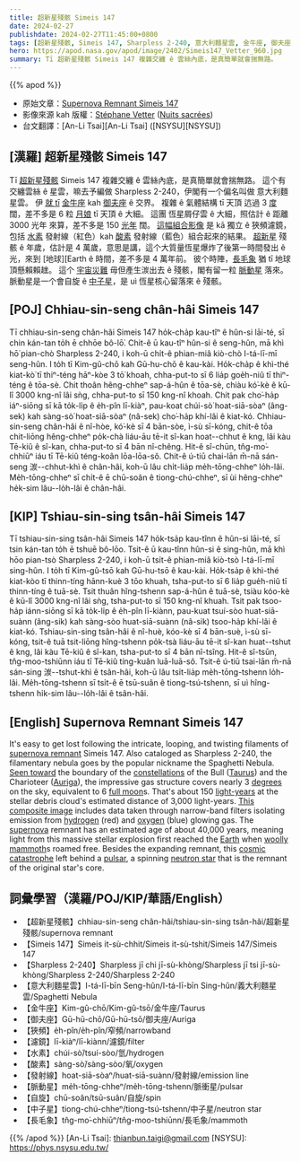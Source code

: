 ```yaml
---
title: 超新星殘骸 Simeis 147
date: 2024-02-27
publishdate: 2024-02-27T11:45:00+0800
tags: [超新星殘骸, Simeis 147, Sharpless 2-240, 意大利麵星雲, 金牛座, 御夫座, 狹頻, 濾鏡, 水素, 酸素, 發射線, 脈動星, 自旋, 中子星, 長毛象]
hero: https://apod.nasa.gov/apod/image/2402/Simeis147_Vetter_960.jpg
summary: Tī 超新星殘骸 Simeis 147 複雜交纏 ê 雲絲內底，是真簡單就會揣無路。
---
```


{{% apod %}}

- 原始文章：[Supernova Remnant Simeis 147](https://apod.nasa.gov/apod/ap240227.html)
- 影像來源 kah 版權：[Stéphane Vetter](https://www.facebook.com/stephane.vetter.nuitsacrees) ([Nuits sacrées](http://www.nuitsacrees.fr/))
- 台文翻譯：[An-Li Tsai][An-Li Tsai] ([NSYSU][NSYSU])

## [漢羅] 超新星殘骸 Simeis 147
Tī [超新星殘骸][supernova remnant] Simeis 147 複雜交纏 ê 雲絲內底，是真簡單就會揣無路。
這个有交纏雲絲 ê 星雲，嘛去予編做 Sharpless 2-240，伊閣有一个偏名叫做 意大利麵星雲。
伊 [就 tī][Seen toward] [金牛][Taurus][座][constellations] kah [御夫座][Auriga] ê 交界。
複雜 ê 氣體結構 tī 天頂 迒過 3 [度][degrees] 闊，差不多是 6 粒 [月娘][full moon] tī 天頂 ê 大細。
這團 恆星屑仔雲 ê 大細，照估計 ê 距離 3000 光年 來算，差不多是 150 [光年][light-years] 闊。
[這幅組合影像][This composite image] 是 kā 獨立 ê 狹頻濾鏡，包括 [水素][hydrogen] 發射線（紅色）kah [酸素][oxygen] 發射線（藍色）組合起來的結果。
[超新星][supernova] 殘骸 ê 年歲，估計是 4 萬歲，意思是講，這个大質量恆星爆炸了後第一時間發出 ê 光，來到 [地球][Earth ê 時間，差不多是 4 萬年前。
彼个時陣，[長毛象][woolly mammoth] 猶 tī 地球頂懸賴賴趖。
這个 [宇宙災難][cosmic catastrophe] 毋但產生湠出去 ê 殘骸，閣有留一粒 [脈動星][pulsar] 落來。
脈動星是一个會自旋 ê [中子星][neutron star]，是 uì 恆星核心留落來 ê 殘骸。

## [POJ] Chhiau-sin-seng chân-hâi Simeis 147
Tī chhiau-sin-seng chân-hâi Simeis 147 ho̍k-cha̍p kau-tîⁿ ê hûn-si lāi-té, sī chin kán-tan to̍h ē chhōe bô-lō͘.
Chit-ê ū kau-tîⁿ hûn-si ê seng-hûn, mā khì hō͘ pian-chò Sharpless 2-240, i koh-ū chi̍t-ê phian-miâ kiò-chò I-tá-lī-mī seng-hûn.
I to̍h tī Kim-gû-chō kah Gū-hu-chō ê kau-kài.
Ho̍k-cha̍p ê khì-thé kiat-kò͘ tī thiⁿ-téng hāⁿ-kòe 3 tō͘ khoah, chha-put-to sī 6 lia̍p goe̍h-niû tī thiⁿ-téng ê tōa-sè.
Chit thoân hêng-chheⁿ sap-á-hûn ê tōa-sè, chiàu kó͘-kè ê kū-lî 3000 kng-nî lâi sǹg, chha-put-to sī 150 kng-nî khoah.
Chit pak cho͘-ha̍p iáⁿ-siōng sī kā to̍k-li̍p ê e̍h-pîn lī-kiàⁿ, pau-koat chúi-sò͘ hoat-siā-sòaⁿ (âng-sek) kah sàng-sò͘ hoat-siā-sòaⁿ (nâ-sek) cho͘-ha̍p khí-lâi ê kiat-kó.
Chhiau-sin-seng chân-hâi ê nî-hòe, kó͘-kè sī 4 bān-sòe, ì-sù sī-kóng, chit-ê tōa chit-liōng hêng-chheⁿ po̍k-chà liáu-āu tē-it sî-kan hoat--chhut ê kng, lâi kàu Tē-kiû ê sî-kan, chha-put-to sī 4 bān nî-chêng.
Hit-ê sî-chūn, tn̂g-mo͘-chhiūⁿ iáu tī Tē-kiû téng-koân lōa-lōa-sô.
Chit-ê ú-tiū chai-lān m̄-nā sán-seng 湠--chhut-khì ê chân-hâi, koh-ū lâu chi̍t-lia̍p me̍h-tōng-chheⁿ lo̍h-lâi.
Me̍h-tōng-chheⁿ sī chi̍t-ê ē chū-soân ê tiong-chú-chheⁿ, sī ùi hêng-chheⁿ he̍k-sim lâu--lo̍h-lâi ê chân-hâi.

## [KIP] Tshiau-sin-sing tsân-hâi Simeis 147
Tī tshiau-sin-sing tsân-hâi Simeis 147 ho̍k-tsa̍p kau-tînn ê hûn-si lāi-té, sī tsin kán-tan to̍h ē tshuē bô-lōo.
Tsit-ê ū kau-tînn hûn-si ê sing-hûn, mā khì hōo pian-tsò Sharpless 2-240, i koh-ū tsi̍t-ê phian-miâ kiò-tsò I-tá-lī-mī sing-hûn.
I to̍h tī Kim-gû-tsō kah Gū-hu-tsō ê kau-kài.
Ho̍k-tsa̍p ê khì-thé kiat-kòo tī thinn-tíng hānn-kuè 3 tōo khuah, tsha-put-to sī 6 lia̍p gue̍h-niû tī thinn-tíng ê tuā-sè.
Tsit thuân hîng-tshenn sap-á-hûn ê tuā-sè, tsiàu kóo-kè ê kū-lî 3000 kng-nî lâi sǹg, tsha-put-to sī 150 kng-nî khuah.
Tsit pak tsoo-ha̍p iánn-siōng sī kā to̍k-li̍p ê e̍h-pîn lī-kiànn, pau-kuat tsuí-sòo huat-siā-suànn (âng-sik) kah sàng-sòo huat-siā-suànn (nâ-sik) tsoo-ha̍p khí-lâi ê kiat-kó.
Tshiau-sin-sing tsân-hâi ê nî-huè, kóo-kè sī 4 bān-suè, ì-sù sī-kóng, tsit-ê tuā tsit-liōng hîng-tshenn po̍k-tsà liáu-āu tē-it sî-kan huat--tshut ê kng, lâi kàu Tē-kiû ê sî-kan, tsha-put-to sī 4 bān nî-tsîng.
Hit-ê sî-tsūn, tn̂g-moo-tshiūnn iáu tī Tē-kiû tíng-kuân luā-luā-sô.
Tsit-ê ú-tiū tsai-lān m̄-nā sán-sing 湠--tshut-khì ê tsân-hâi, koh-ū lâu tsi̍t-lia̍p me̍h-tōng-tshenn lo̍h-lâi.
Me̍h-tōng-tshenn sī tsi̍t-ê ē tsū-suân ê tiong-tsú-tshenn, sī uì hîng-tshenn hi̍k-sim lâu--lo̍h-lâi ê tsân-hâi.

## [English] Supernova Remnant Simeis 147
It's easy to get lost following the intricate, looping, and twisting filaments of [supernova remnant][supernova remnant] Simeis 147.
Also cataloged as Sharpless 2-240, the filamentary nebula goes by the popular nickname the Spaghetti Nebula.
[Seen toward][Seen toward] the boundary of the [constellations][constellations] of the Bull ([Taurus][Taurus]) and the Charioteer ([Auriga][Auriga]), the impressive gas structure covers nearly 3 [degrees][degrees] on the sky, equivalent to 6 [full moon][full moon]s.
That's about 150 [light-years][light-years] at the stellar debris cloud's estimated distance of 3,000 light-years.
[This composite image][This composite image] includes data taken through narrow-band filters isolating emission from [hydrogen][hydrogen] (red) and [oxygen][oxygen] (blue) glowing gas.
The [supernova][supernova] remnant has an estimated age of about 40,000 years, meaning light from this massive stellar explosion first reached the [Earth][Earth] when [woolly mammoth][woolly mammoth]s roamed free.
Besides the expanding remnant, this [cosmic catastrophe][cosmic catastrophe] left behind a [pulsar][pulsar], a spinning [neutron star][neutron star] that is the remnant of the original star's core.

## 詞彙學習（漢羅/POJ/KIP/華語/English）
- 【超新星殘骸】chhiau-sin-seng chân-hâi/tshiau-sin-sing tsân-hâi/超新星殘骸/supernova remnant
- 【Simeis 147】Simeis it-sù-chhit/Simeis it-sù-tshit/Simeis 147/Simeis 147
- 【Sharpless 2-240】Sharpless jī chi jī-sù-khòng/Sharpless jī tsi jī-sù-khòng/Sharpless 2-240/Sharpless 2-240
- 【意大利麵星雲】I-tá-lī-bīn Seng-hûn/I-tá-lī-bīn Sing-hûn/義大利麵星雲/Spaghetti Nebula
- 【金牛座】Kim-gû-chō/Kim-gû-tsō/金牛座/Taurus
- 【御夫座】Gū-hū-chō/Gū-hū-tsō/御夫座/Auriga
- 【狹頻】e̍h-pîn/e̍h-pîn/窄頻/narrowband
- 【濾鏡】lī-kiàⁿ/lī-kiànn/濾鏡/filter
- 【水素】chúi-sò͘/tsuí-sòo/氫/hydrogen
- 【酸素】sàng-sò͘/sàng-sòo/氧/oxygen
- 【發射線】hoat-siā-sòaⁿ/huat-siā-suànn/發射線/emission line
- 【脈動星】me̍h-tōng-chheⁿ/me̍h-tōng-tshenn/脈衝星/pulsar
- 【自旋】chū-soân/tsū-suân/自旋/spin
- 【中子星】tiong-chú-chheⁿ/tiong-tsú-tshenn/中子星/neutron star
- 【長毛象】tn̂g-mo͘-chhiūⁿ/tn̂g-moo-tshiūnn/長毛象/mammoth

{{% /apod %}}
[An-Li Tsai]: thianbun.taigi@gmail.com
[NSYSU]: https://phys.nsysu.edu.tw/

[copyright]: https://apod.nasa.gov/apod/fap/lib/about_apod.html#srapply
[License]: https://creativecommons.org/licenses/by/3.0/

[supernova remnant]:https://chandra.harvard.edu/xray_sources/supernovas.html
[Seen toward]:https://apod.nasa.gov/apod/ap101220.html
[constellations]:https://spaceplace.nasa.gov/constellations/
[Taurus]:https://en.wikipedia.org/wiki/Taurus_(constellation)
[Auriga]:https://en.wikipedia.org/wiki/Auriga_(constellation)
[degrees]:https://www.1728.org/angsize.htm
[full moon]:https://apod.nasa.gov/apod/ap200925.html
[light-years]:https://spaceplace.nasa.gov/light-year/
[This composite image]:https://www.facebook.com/photo.php?fbid=7494042507273492
[hydrogen]:https://en.wikipedia.org/wiki/Hydrogen-alpha
[oxygen]:https://periodic.lanl.gov/8.shtml
[supernova]:https://youtu.be/wymMn-SmALY
[Earth]:https://science.nasa.gov/earth/facts/
[woolly mammoth]:https://en.wikipedia.org/wiki/Woolly_mammoth#/media/File:Woolly_mammoth_model_Royal_BC_Museum_in_Victoria.jpg
[cosmic catastrophe]:https://mfrost.typepad.com/photos/uncategorized/2008/01/11/boston_terror.jpg
[pulsar]:https://en.wikipedia.org/wiki/Pulsar
[neutron star]:https://apod.nasa.gov/apod/ap170501.html
